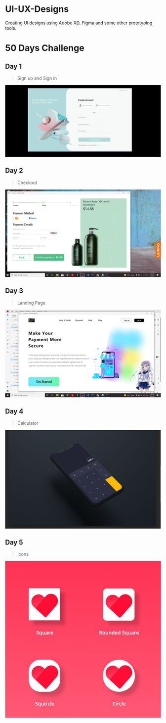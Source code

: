 # UI-UX-Designs
Creating UI designs using Adobe XD, Figma and some other prototyping tools.

# 50 Days Challenge

## Day 1 
 > Sign up and Sign in 

![Screenshot](https://github.com/sourav2002/UI-UX-Designs/blob/master/images/img1.png?raw=true)

## Day 2 
 > Checkout

![Screenshot](https://github.com/sourav2002/UI-UX-Designs/blob/master/images/img2_checkout.png?raw=true)

## Day 3 
 > Landing Page

![Screenshot](https://github.com/sourav2002/UI-UX-Designs/blob/master/images/img3_landing_page.png?raw=true)

## Day 4 
 > Calculator

![Screenshot](https://github.com/sourav2002/UI-UX-Designs/blob/master/images/img4_calculator.png?raw=true)

## Day 5 
 > Icons

![Screenshot](https://github.com/sourav2002/UI-UX-Designs/blob/master/images/img5_icon.png?raw=true)
